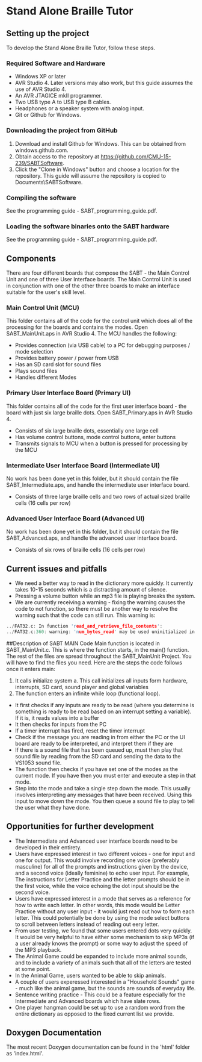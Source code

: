 # Stand Alone Braille Tutor

## Setting up the project

To develop the Stand Alone Braille Tutor, follow these steps.

### Required Software and Hardware
- Windows XP or later
- AVR Studio 4. Later versions may also work, but this guide assumes the use of AVR Studio 4. 
- An AVR JTAGICE mkII programmer.
- Two USB type A to USB type B cables.
- Headphones or a speaker system with analog input.
- Git or Github for Windows.

### Downloading the project from GitHub
1. Download and install Github for Windows. This can be obtained from windows.github.com. 
2. Obtain access to the repository at https://github.com/CMU-15-239/SABTSoftware.
3. Click the "Clone in Windows" button and choose a location for the repository. This guide will assume the repository is copied to Documents\SABTSoftware.

### Compiling the software
See the programming guide - SABT\_programming\_guide.pdf.

### Loading the software binaries onto the SABT hardware
See the programming guide - SABT\_programming\_guide.pdf.

## Components
There are four different boards that compose the SABT - the Main Control Unit and
one of three User Interface boards. The Main Control Unit is used in conjunction with one of the other three boards to make an interface suitable for the user's skill level.
### Main Control Unit (MCU)
This folder contains all of the code for the control unit which does all of the processing for the boards and contains the modes. Open SABT\_MainUnit.aps in AVR Studio 4.
The MCU handles the following:
- Provides connection (via USB cable) to a PC for debugging purposes / mode
  selection
- Provides battery power / power from USB
- Has an SD card slot for sound files
- Plays sound files
- Handles different Modes

### Primary User Interface Board (Primary UI)
This folder contains all of the code for the first user interface board - the board with just six large braille dots. Open SABT\_Primary.aps in AVR Studio 4.
- Consists of six large braille dots, essentially one large cell
- Has volume control buttons, mode control buttons, enter buttons
- Transmits signals to MCU when a button is pressed for processing by the MCU

### Intermediate User Interface Board (Intermediate UI)
No work has been done yet in this folder, but it should contain the file SABT\_Intermediate.aps, and handle the intermediate user interface board.
- Consists of three large braille cells and two rows of actual sized braille
  cells (16 cells per row)

### Advanced User Interface Board (Advanced UI)
No work has been done yet in this folder, but it should contain the file SABT\_Advanced.aps, and handle the advanced user interface board.
- Consists of six rows of braille cells (16 cells per row)

## Current issues and pitfalls
- We need a better way to read in the dictionary more quickly. It currently takes 10-15 seconds which is a distracting amount of silence.
- Pressing a volume button while an mp3 file is playing breaks the system.
- We are currently receiving a warning - fixing the warning causes the code to not function, so there must be another way to resolve the warning such that the code can still run. This warning is:
```c
../FAT32.c: In function 'read_and_retrieve_file_contents':
../FAT32.c:360: warning: 'num_bytes_read' may be used uninitialized in this function
```

##Description of SABT MAIN Code
Main function is located in SABT_MainUnit.c.  This is where the function starts, in the main() function. The rest of the files are spread throughout the SABT_MainUnit Project. You will have to find the files you need. Here are the steps the code follows once it enters main:

1. It calls initialize system
  a. This call initializes all inputs form hardware, interrupts, SD card, sound player and global variables
2. The function enters an infinite while loop (functional loop).  
  - It first checks if any inputs are ready to be read (where you determine is something is ready to be read based on an interrupt setting a variable). If it is, it reads values into a buffer
  - It then checks for inputs from the PC
  - If a timer interrupt has fired, reset the timer interrupt
  - Check if the message you are reading in from either the PC or the UI board are ready to be interpreted, and interpret them if they are
  - If there is a sound file that has been queued up, must then play that sound file by reading from the SD card and sending the data to the VS1053 sound file. 
  - The function then checks if you have set one of the modes as the current mode. If you have then you must enter and execute a step in that mode.
  - Step into the mode and take a single step down the mode. This usually involves interpreting any messages that have been received. Using this input to move down the mode. You then queue a sound file to play to tell the user what they have done. 

## Opportunities for further development
- The Intermediate and Advanced user interface boards need to be developed in their entirety.
- Users have expressed interest in two different voices - one for input and one for output. This would involve recording one voice (preferably masculine) for all of the prompts and instructions given by the device, and a second voice (ideally feminine) to echo user input. For example, The instructions for Letter Practice and the letter prompts should be in the first voice, while the voice echoing the dot input should be the second voice.
- Users have expressed interest in a mode that serves as a reference for how to write each letter. In other words, this mode would be Letter Practice without any user input - it would just read out how to form each letter. This could potentially be done by using the mode select buttons to scroll between letters instead of reading out eery letter.
- From user testing, we found that some users entered dots very quickly. It would be very helpful to have either some mechanism to skip MP3s (if a user already knows the prompt) or some way to adjust the speed of the MP3 playback.
- The Animal Game could be expanded to include more animal sounds, and to include a variety of animals such that all of the letters are tested at some point.
- In the Animal Game, users wanted to be able to skip animals.
- A couple of users experessed interested in a "Household Sounds" game - much like the animal game, but the sounds are sounds of everyday life.
- Sentence writing practice - This could be a feature especially for the Intermediate and Advanced boards which have slate rows.
- One player hangman could be set up to use a random word from the entire dictionary as opposed to the fixed current list we provide.

## Doxygen Documentation  
The most recent Doxygen documentation can be found in the 'html' folder as 'index.html'.
